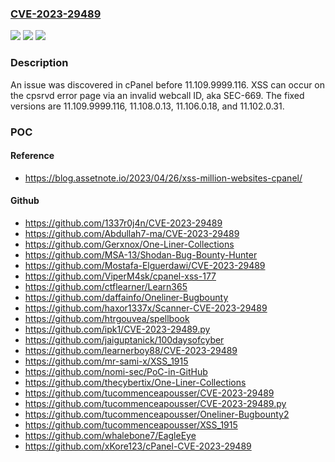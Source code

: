 ### [CVE-2023-29489](https://cve.mitre.org/cgi-bin/cvename.cgi?name=CVE-2023-29489)
![](https://img.shields.io/static/v1?label=Product&message=n%2Fa&color=blue)
![](https://img.shields.io/static/v1?label=Version&message=n%2Fa&color=blue)
![](https://img.shields.io/static/v1?label=Vulnerability&message=n%2Fa&color=brighgreen)

### Description

An issue was discovered in cPanel before 11.109.9999.116. XSS can occur on the cpsrvd error page via an invalid webcall ID, aka SEC-669. The fixed versions are 11.109.9999.116, 11.108.0.13, 11.106.0.18, and 11.102.0.31.

### POC

#### Reference
- https://blog.assetnote.io/2023/04/26/xss-million-websites-cpanel/

#### Github
- https://github.com/1337r0j4n/CVE-2023-29489
- https://github.com/Abdullah7-ma/CVE-2023-29489
- https://github.com/Gerxnox/One-Liner-Collections
- https://github.com/MSA-13/Shodan-Bug-Bounty-Hunter
- https://github.com/Mostafa-Elguerdawi/CVE-2023-29489
- https://github.com/ViperM4sk/cpanel-xss-177
- https://github.com/ctflearner/Learn365
- https://github.com/daffainfo/Oneliner-Bugbounty
- https://github.com/haxor1337x/Scanner-CVE-2023-29489
- https://github.com/htrgouvea/spellbook
- https://github.com/ipk1/CVE-2023-29489.py
- https://github.com/jaiguptanick/100daysofcyber
- https://github.com/learnerboy88/CVE-2023-29489
- https://github.com/mr-sami-x/XSS_1915
- https://github.com/nomi-sec/PoC-in-GitHub
- https://github.com/thecybertix/One-Liner-Collections
- https://github.com/tucommenceapousser/CVE-2023-29489
- https://github.com/tucommenceapousser/CVE-2023-29489.py
- https://github.com/tucommenceapousser/Oneliner-Bugbounty2
- https://github.com/tucommenceapousser/XSS_1915
- https://github.com/whalebone7/EagleEye
- https://github.com/xKore123/cPanel-CVE-2023-29489

